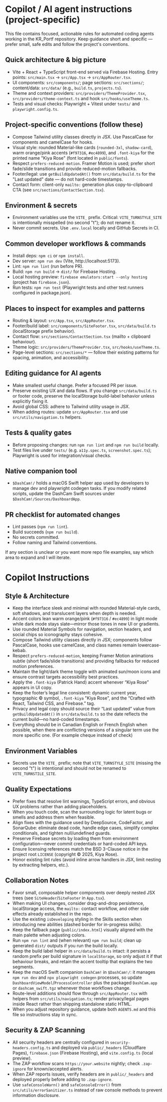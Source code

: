 # Copilot / AI agent instructions (project-specific)

This file contains focused, actionable rules for automated coding agents working in the KR_Portf repository. Keep guidance short and specific — prefer small, safe edits and follow the project's conventions.

## Quick architecture & big picture
- Vite + React + TypeScript front-end served via Firebase Hosting. Entry points: `src/main.tsx` → `src/App.tsx` → `src/AppRouter.tsx`.
- UI components: `src/components/`; page sections: `src/sections/`; content/data: `src/data/` (e.g., `build.ts`, `projects.ts`).
- Theme and context providers: `src/providers/ThemeProvider.tsx`, `src/providers/theme-context.ts` and hook `src/hooks/useTheme.ts`.
- Tests and visual checks: Playwright + Vitest under `tests/` and `playwright.config.ts`.

## Project-specific conventions (follow these)
- Compose Tailwind utility classes directly in JSX. Use PascalCase for components and camelCase for hooks.
- Visual style: rounded Material-like cards (`rounded-3xl`, `shadow-card`), warm orange/pink accents (`#f97316`, `#ec4899`), and `.font-kiya` for the printed name "Kiya Rose" (font located in `public/fonts`).
- Respect `prefers-reduced-motion`. Framer Motion is used; prefer short fade/slide transitions and provide reduced-motion fallbacks.
- Footer/legal: use `getBuildUpdatedAt()` from `src/data/build.ts` for the "Last updated" date — do not hard-code timestamps.
- Contact form: client-only `mailto:` generation plus copy-to-clipboard CTA (see `src/sections/ContactSection.tsx`).

## Environment & secrets
- Environment variables use the `VITE_` prefix. Critical: `VITE_TURNSTYLE_SITE` is intentionally misspelled (no second "t"); do not rename it.
- Never commit secrets. Use `.env.local` locally and GitHub Secrets in CI.

## Common developer workflows & commands
- Install deps: `npm ci` or `npm install`.
- Dev server: `npm run dev` (Vite, http://localhost:5173).
- Lint: `npm run lint` (run before PR).
- Build: `npm run build` → `dist/` for Firebase Hosting.
- Local hosting preview: `firebase emulators:start --only hosting` (project has `firebase.json`).
- Run tests: `npm run test` (Playwright tests and other test runners configured in package.json).

## Places to inspect for examples and patterns
- Routing & layout: `src/App.tsx`, `src/AppRouter.tsx`.
- Footer/build label: `src/components/SiteFooter.tsx`, `src/data/build.ts` (localStorage prefix behavior).
- Contact flow: `src/sections/ContactSection.tsx` (mailto + clipboard behaviour).
- Theme logic: `src/providers/ThemeProvider.tsx`, `src/hooks/useTheme.ts`.
- Page-level sections: `src/sections/*` — follow their existing patterns for spacing, animation, and accessibility.

## Editing guidance for AI agents
- Make smallest useful change. Prefer a focused PR per issue.
- Preserve existing UX and data flows. If you change `src/data/build.ts` or footer code, preserve the localStorage build-label behavior unless explicitly fixing it.
- Avoid global CSS: adhere to Tailwind utility usage in JSX.
- When adding routes: update `src/AppRouter.tsx` and use `src/utils/navigation.ts` helpers.

## Tests & quality gates
- Before proposing changes: run `npm run lint` and `npm run build` locally.
- Test files live under `tests/` (e.g. `a11y.spec.ts`, `screenshot.spec.ts`); Playwright is used for integration/visual checks.

## Native companion tool
- `$DashCam!/` holds a macOS Swift helper app used by developers to manage dev and playwright codegen tasks. If you modify related scripts, update the DashCam Swift sources under `$DashCam!/Sources/DashboardApp`.

## PR checklist for automated changes
- Lint passes (`npm run lint`).
- Build succeeds (`npm run build`).
- No secrets committed.
- Follow naming and Tailwind conventions.

If any section is unclear or you want more repo file examples, say which area to expand and I will iterate.
# Copilot Instructions

## Style & Architecture

- Keep the interface sleek and minimal with rounded Material-style cards, soft shadows, and translucent layers when depth is needed.
- Accent colors lean warm orange/pink (`#f97316` / `#ec4899`) in light mode while dark mode stays slate—mirror those tones in new UI or gradients.
- Use rounded Material Symbols for navigation, section headers, and social chips so iconography stays cohesive.
- Compose Tailwind utility classes directly in JSX; components follow PascalCase, hooks use camelCase, and class names remain lowercase-kebab.
- Respect `prefers-reduced-motion`, keeping Framer Motion animations subtle (short fade/slide transitions) and providing fallbacks for reduced motion preferences.
- Maintain the light/dark theme toggle with animated sun/moon icons and ensure contrast targets accessibility best practices.
- Apply the `.font-kiya` (Patrick Hand) accent whenever “Kiya Rose” appears in UI copy.
- Keep the footer’s legal line consistent: dynamic current year, typographic © symbol, `.font-kiya` "Kiya Rose", and the “Crafted with React, Tailwind CSS, and Firebase.” tag.
- Privacy and legal copy should source their “Last updated” value from `getBuildUpdatedAt()` in `src/data/build.ts` so the date reflects the current build—no hard-coded timestamps.
- Everything should be in Canadian English or French English when possible, when there are conflicting versions of a singular term use the more specific one. (For example cheque instead of check)

## Environment Variables

- Secrets use the `VITE_` prefix; note that `VITE_TURNSTYLE_SITE` (missing the second "t") is intentional and should not be renamed to `VITE_TURNSTILE_SITE`.

## Quality Expectations

- Prefer fixes that resolve lint warnings, TypeScript errors, and obvious UX problems rather than adding placeholders.
- When you touch code, scan the surrounding logic for latent bugs or smells and address them when feasible.
- Align fixes with the guidance used by DeepSource, CodeFactor, and SonarQube: eliminate dead code, handle edge cases, simplify complex conditionals, and tighten null/undefined guards.
- Preserve Firebase secrets by loading them from environment configuration—never commit credentials or hard-coded API keys.
- Ensure licensing references match the BSD 3-Clause notice in the project root `LICENSE` (copyright © 2025, Kiya Rose).
- Honor existing lint rules (avoid inline arrow handlers in JSX, limit nesting by extracting helpers, etc.).

## Collaboration Notes

- Favor small, composable helper components over deeply nested JSX trees (see `SiteHeader`/`SiteFooter` in `App.tsx`).
- When making UI changes, consider drag-and-drop persistence, localStorage access, the `mailto:` contact workflow, and other side effects already established in the repo.
- Use the existing `isDeveloping` styling in the Skills section when introducing new abilities (dashed border for in-progress skills).
- Keep the fallback page (`public/index.html`) visually aligned with the main palette when adjusting colors.
- Run `npm run lint` and (when relevant) `npm run build`; clean up generated `dist/` outputs if you run the build locally.
- Keep the build label helper in `src/data/build.ts` intact: it persists a random prefix per build signature in `localStorage`, so only adjust it if that behaviour breaks, and retain the accent tooltip that explains the two segments.
- Keep the macOS Swift companion `DashCam!` in `$DashCam!/`: it manages `npm run dev` and `npx playwright codegen` processes, so update `DashboardViewModel`/`ProcessController` plus the packaged `DashCam.app` or `dashcam_swift.tgz` whenever those workflows change.
- Route-level additions should flow through `src/AppRouter.tsx` with helpers from `src/utils/navigation.ts`; render privacy/legal pages inside React rather than shipping standalone static HTML.
- When you adjust repository guidance, update both `AGENTS.md` and this file so instructions stay in sync.
## Security & ZAP Scanning

- All security headers are centrally configured in `security-headers.config.ts` and deployed via `public/_headers` (Cloudflare Pages), `firebase.json` (Firebase Hosting), and `vite.config.ts` (local preview).
- The ZAP workflow scans `https://your.website` nightly; check `.zap-ignore` for known/accepted alerts.
- When ZAP reports issues, verify headers are in `public/_headers` and deployed properly before adding to `.zap-ignore`.
- Use `safeConsoleWarn()` and `safeConsoleError()` from `src/utils/errorSanitizer.ts` instead of raw console methods to prevent information disclosure.
